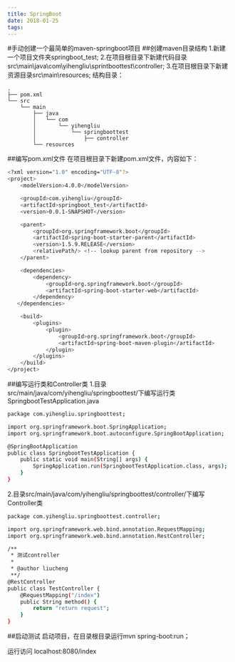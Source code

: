 ```yaml
---
title: SpringBoot
date: 2018-01-25
tags:
---
```

#手动创建一个最简单的maven-springboot项目
##创建maven目录结构
1.新建一个项目文件夹springboot_test;
2.在项目根目录下新建代码目录src\main\java\com\yihengliu\sprintboottest\controller;
3.在项目根目录下新建资源目录src\main\resources;
结构目录：

```bahs
.
├── pom.xml
└── src
    └── main
        ├── java
        │   └── com
        │       └── yihengliu
        │           └── springboottest
        │               ├── controller
        └── resources
```
##编写pom.xml文件
在项目根目录下新建pom.xml文件，内容如下：
```bash
<?xml version="1.0" encoding="UTF-8"?>
<project>
    <modelVersion>4.0.0</modelVersion>

    <groupId>com.yihengliu</groupId>
    <artifactId>springboot_test</artifactId>
    <version>0.0.1-SNAPSHOT</version>

    <parent>
        <groupId>org.springframework.boot</groupId>
        <artifactId>spring-boot-starter-parent</artifactId>
        <version>1.5.9.RELEASE</version>
        <relativePath/> <!-- lookup parent from repository -->
    </parent>

    <dependencies>
        <dependency>
            <groupId>org.springframework.boot</groupId>
            <artifactId>spring-boot-starter-web</artifactId>
        </dependency>
   </dependencies>

    <build>
        <plugins>
            <plugin>
                <groupId>org.springframework.boot</groupId>
                <artifactId>spring-boot-maven-plugin</artifactId>
            </plugin>
        </plugins>
    </build>
</project>
```
##编写运行类和Controller类
1.目录src/main/java/com/yihengliu/springboottest/下编写运行类SpringbootTestApplication.java
```bash
package com.yihengliu.springboottest;

import org.springframework.boot.SpringApplication;
import org.springframework.boot.autoconfigure.SpringBootApplication;

@SpringBootApplication
public class SpringbootTestApplication {
    public static void main(String[] args) {
        SpringApplication.run(SpringbootTestApplication.class, args);
    }
}
```
2.目录src/main/java/com/yihengliu/springboottest/controller/下编写Controller类
```bash
package com.yihengliu.springboottest.controller;

import org.springframework.web.bind.annotation.RequestMapping;
import org.springframework.web.bind.annotation.RestController;

/**
 * 测试controller
 *
 * @author liucheng
 **/
@RestController
public class TestController {
    @RequestMapping("/index")
    public String method() {
        return "return request";
    }
}
```

##启动测试
启动项目，在目录根目录运行mvn spring-boot:run；

运行访问 localhost:8080/index
